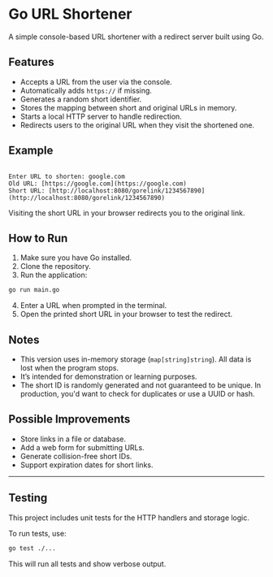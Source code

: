 # Go URL Shortener

A simple console-based URL shortener with a redirect server built using Go.

## Features

- Accepts a URL from the user via the console.
- Automatically adds `https://` if missing.
- Generates a random short identifier.
- Stores the mapping between short and original URLs in memory.
- Starts a local HTTP server to handle redirection.
- Redirects users to the original URL when they visit the shortened one.

## Example

```

Enter URL to shorten: google.com
Old URL: [https://google.com](https://google.com)
Short URL: [http://localhost:8080/gorelink/1234567890](http://localhost:8080/gorelink/1234567890)

```

Visiting the short URL in your browser redirects you to the original link.

## How to Run

1. Make sure you have Go installed.
2. Clone the repository.
3. Run the application:

```bash
go run main.go
```

4. Enter a URL when prompted in the terminal.
5. Open the printed short URL in your browser to test the redirect.

## Notes

* This version uses in-memory storage (`map[string]string`). All data is lost when the program stops.
* It’s intended for demonstration or learning purposes.
* The short ID is randomly generated and not guaranteed to be unique. In production, you'd want to check for duplicates or use a UUID or hash.

## Possible Improvements

* Store links in a file or database.
* Add a web form for submitting URLs.
* Generate collision-free short IDs.
* Support expiration dates for short links.

---

## Testing

This project includes unit tests for the HTTP handlers and storage logic.

To run tests, use:

```bash
go test ./...
```

This will run all tests and show verbose output.
